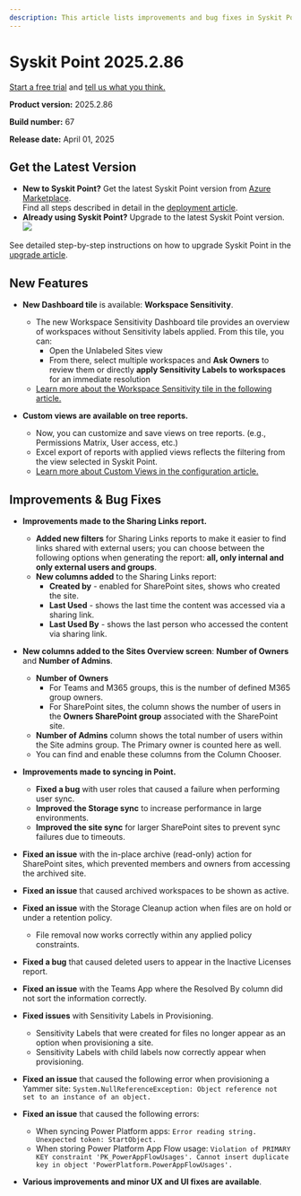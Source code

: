 ```yaml
---
description: This article lists improvements and bug fixes in Syskit Point version 2025.2.86
---
```


# Syskit Point 2025.2.86

[Start a free trial](https://www.syskit.com/products/point/free-trial/) and [tell us what you think.](https://www.syskit.com/company/contact-us/)

**Product version:** 2025.2.86

**Build number:** 67

**Release date:** April 01, 2025

## Get the Latest Version

* **New to Syskit Point?** Get the latest Syskit Point version from [Azure Marketplace](https://azuremarketplace.microsoft.com/en-us/marketplace/apps/syskitltd.syskit\_point).\
 Find all steps described in detail in the [deployment article](../../../set-up-point-data-center/deployment/deploy-syskit-point.md).
* **Already using Syskit Point?** Upgrade to the latest Syskit Point version.\
 [![](https://aka.ms/deploytoazurebutton)](https://portal.azure.com/#create/Microsoft.Template/uri/https%3A%2F%2Fsyskitassetsstorage.blob.core.windows.net%2Fpoint%2FARMTemplates%2Fv2025-2-86%2FPointUpdateTemplate.json)

See detailed step-by-step instructions on how to upgrade Syskit Point in the [upgrade article](../../../set-up-point-data-center/deployment/upgrade-syskit-point.md).


## New Features

* **New Dashboard tile** is available: **Workspace Sensitivity**.
  * The new Workspace Sensitivity Dashboard tile provides an overview of workspaces without Sensitivity labels applied. From this tile, you can: 
    * Open the Unlabeled Sites view 
    * From there, select multiple workspaces and **Ask Owners** to review them or directly **apply Sensitivity Labels to workspaces** for an immediate resolution
  * [Learn more about the Workspace Sensitivity tile in the following article.](../../../microsoft365-inventory/explore-your-microsoft-365-dashboard.md#workspace-sensitivity)

* **Custom views are available on tree reports.**
  * Now, you can customize and save views on tree reports. (e.g., Permissions Matrix, User access, etc.)
  * Excel export of reports with applied views reflects the filtering from the view selected in Syskit Point.  
  * [Learn more about Custom Views in the configuration article.](../../../configuration/custom-views.md)


## Improvements & Bug Fixes

* **Improvements made to the Sharing Links report.**
  * **Added new filters** for Sharing Links reports to make it easier to find links shared with external users; you can choose between the following options when generating the report: **all, only internal and only external users and groups**. 
  * **New columns added** to the Sharing Links report:
    * **Created by** - enabled for SharePoint sites, shows who created the site. 
    * **Last Used** - shows the last time the content was accessed via a sharing link.
    * **Last Used By** - shows the last person who accessed the content via sharing link.

* **New columns added to the Sites Overview screen**: **Number of Owners** and **Number of Admins**.
  * **Number of Owners** 
    * For Teams and M365 groups, this is the number of defined M365 group owners.
    * For SharePoint sites, the column shows the number of users in the **Owners SharePoint group** associated with the SharePoint site.
  * **Number of Admins** column shows the total number of users within the Site admins group. The Primary owner is counted here as well.
  * You can find and enable these columns from the Column Chooser.

* **Improvements made to syncing in Point.**
  * **Fixed a bug** with user roles that caused a failure when performing user sync. 
  * **Improved the Storage sync** to increase performance in large environments.
  * **Improved the site sync** for larger SharePoint sites to prevent sync failures due to timeouts.

* **Fixed an issue** with the in-place archive (read-only) action for SharePoint sites, which prevented members and owners from accessing the archived site. 

* **Fixed an issue** that caused archived workspaces to be shown as active. 

* **Fixed an issue** with the Storage Cleanup action when files are on hold or under a retention policy. 
  * File removal now works correctly within any applied policy constraints.

* **Fixed a bug** that caused deleted users to appear in the Inactive Licenses report.

* **Fixed an issue** with the Teams App where the Resolved By column did not sort the information correctly. 

* **Fixed issues** with Sensitivity Labels in Provisioning.
  * Sensitivity Labels that were created for files no longer appear as an option when provisioning a site.
  * Sensitivity Labels with child labels now correctly appear when provisioning. 

* **Fixed an issue** that caused the following error when provisioning a Yammer site: `System.NullReferenceException: Object reference not set to an instance of an object.`

* **Fixed an issue** that caused the following errors: 
  * When syncing Power Platform apps: `Error reading string. Unexpected token: StartObject.`
  * When storing Power Platform App Flow usage: `Violation of PRIMARY KEY constraint 'PK_PowerAppFlowUsages'. Cannot insert duplicate key in object 'PowerPlatform.PowerAppFlowUsages'.`

* **Various improvements and minor UX and UI fixes are available**.
